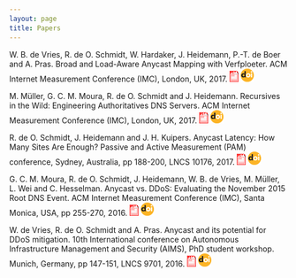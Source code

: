 ```yaml
---
layout: page
title: Papers
---
```


W. B. de Vries, R. de O. Schmidt, W. Hardaker, J. Heidemann, P.-T. de
Boer and A. Pras. Broad and Load-Aware Anycast Mapping with
Verfploeter. ACM Internet Measurement Conference (IMC), London, UK, 2017. [<img src="/img/pdf.png">](https://conferences.sigcomm.org/imc/2017/papers/imc17-final46.pdf) [<img src="/img/doi.png">](https://doi.org/10.1145/3131365.3131371)

M. M&uuml;ller, G. C. M. Moura, R. de O. Schmidt and J. Heidemann.
Recursives in the Wild: Engineering Authoritatives DNS Servers. ACM
Internet Measurement Conference (IMC), London, UK, 2017.
[<img src="/img/pdf.png">](https://conferences.sigcomm.org/imc/2017/papers/imc17-final12.pdf)
[<img src="/img/doi.png">](https://doi.org/10.1145/3131365.3131366)


R. de O. Schmidt, J. Heidemann and J. H. Kuipers. Anycast Latency: How
Many Sites Are Enough? Passive and Active Measurement (PAM)
conference, Sydney, Australia, pp 188-200, LNCS 10176, 2017.
[<img src="/img/pdf.png">](http://wwwhome.cs.utwente.nl/~schmidtr/docs/pam2017schmidt.pdf)
[<img
src="/img/doi.png">](https://link.springer.com/chapter/10.1007%2F978-3-319-54328-4_14)


G. C. M. Moura, R. de O. Schmidt, J. Heidemann, W. B. de Vries, M.
M&uuml;ller, L. Wei and C. Hesselman. Anycast vs. DDoS: Evaluating the
November 2015 Root DNS Event. ACM Internet Measurement Conference
(IMC), Santa Monica, USA, pp 255-270, 2016.
[<img src="/img/pdf.png">](http://wwwhome.cs.utwente.nl/~schmidtr/docs/ISI-TR-2016-709.pdf)
[<img src="/img/doi.png">](https://doi.org/10.1145/2987443.298744)


W. de Vries, R. de O. Schmidt and A. Pras. Anycast and its potential
for DDoS mitigation. 10th International conference on Autonomous
Infrastructure Management and Security (AIMS), PhD student workshop.
Munich, Germany, pp 147-151, LNCS 9701, 2016.
[<img src="/img/pdf.png">](http://wwwhome.cs.utwente.nl/~schmidtr/docs/aims2016.pdf) [<img
src="/img/doi.png">](https://doi.org/10.1007/978-3-319-39814-3_16)
